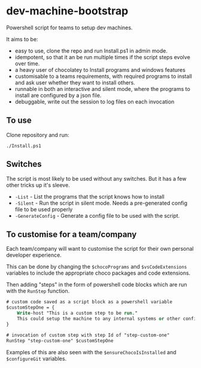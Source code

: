 # dev-machine-bootstrap

Powershell script for teams to setup dev machines. 

It aims to be:

- easy to use, clone the repo and run Install.ps1 in admin mode.
- idempotent, so that it an be run multiple times if the script steps evolve over time.
- a heavy user of chocolatey to Install programs and windows features
- customisable to a teams requirements, with required programs to install and ask user whether they want to install others.
- runnable in both an interactive and silent mode, where the programs to install are configured by a json file.
- debuggable, write out the session to log files on each invocation


## To use

Clone repository and run:

`./Install.ps1`


## Switches

The script is most likely to be used without any switches. But it has a few other tricks up it's sleeve.

- `-List` - List the programs that the script knows how to install
- `-Silent` - Run the script in silent mode. Needs a pre-generated config file to be used properly
- `-GenerateConfig` - Generate a config file to be used with the script. 

## To customise for a team/company

Each team/company will want to customise the script for their own personal developer experience.

This can be done by changing the `$chocoPrograms` and `$vsCodeExtensions` variables to include the appropriate choco packages and code extensions.

Then adding "steps" in the form of powershell code blocks which are run with the `RunStep` function. 

``` ps
# custom code saved as a script block as a powershell variable
$customStepOne = {
    Write-host "This is a custom step to be run."
    This could setup the machine to any internal systems or other configuration"
}

# invocation of custom step with step Id of "step-custom-one"
RunStep "step-custom-one" $customStepOne
```

Examples of this are also seen with the `$ensureChocoIsInstalled` and `$configureGit` variables.

